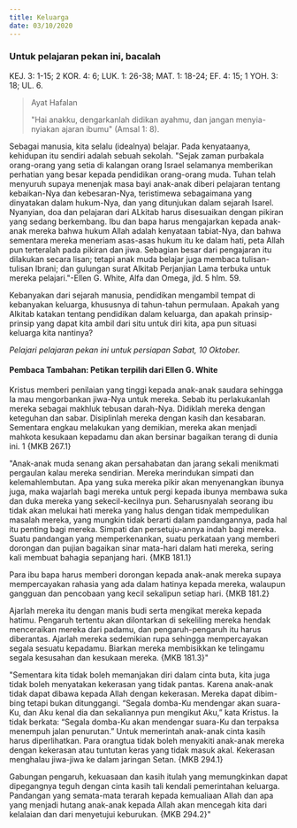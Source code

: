 ```yaml
---
title: Keluarga
date: 03/10/2020
---
```


### Untuk pelajaran pekan ini, bacalah
KEJ. 3: 1-15; 2 KOR. 4: 6; LUK. 1: 26-38; MAT. 1: 18-24; EF. 4: 15; 1 YOH. 3: 18; UL. 6.

> <p>Ayat Hafalan</p>
> "Hai anakku, dengarkanlah didikan ayahmu, dan jangan menyia-nyiakan ajaran ibumu" (Amsal 1: 8).

Sebagai manusia, kita selalu (idealnya) belajar. Pada kenyataanya, kehidupan itu sendiri adalah sebuah sekolah. "Sejak zaman purbakala orang-orang yang setia di kalangan orang Israel selamanya memberikan perhatian yang besar kepada pendidikan orang-orang muda. Tuhan telah menyuruh supaya menenjak masa bayi anak-anak diberi pelajaran tentang kebaikan-Nya dan kebesaran-Nya, teristimewa sebagaimana yang dinyatakan dalam hukum-Nya, dan yang ditunjukan dalam sejarah Isarel. Nyanyian, doa dan pelajaran dari ALkitab harus disesuaikan dengan pikiran yang sedang berkembang. Ibu dan bapa harus mengajarkan kepada anak-anak mereka bahwa hukum Allah adalah kenyataan tabiat-Nya, dan bahwa sementara mereka meneriam asas-asas hukum itu ke dalam hati, peta Allah pun terteralah pada pikiran dan jiwa. Sebagian besar dari pengajaran itu dilakukan secara lisan; tetapi anak muda belajar juga membaca tulisan-tulisan Ibrani; dan gulungan surat Alkitab Perjanjian Lama terbuka untuk mereka pelajari."-Ellen G. White, Alfa dan Omega, jld. 5 hlm. 59.

Kebanyakan dari sejarah manusia, pendidikan mengambil tempat di kebanyakan keluarga, khususnya di tahun-tahun permulaan. Apakah yang Alkitab katakan tentang pendidikan dalam keluarga, dan apakah prinsip-prinsip yang dapat kita ambil dari situ untuk diri kita, apa pun situasi keluarga kita nantinya?

_Pelajari pelajaran pekan ini untuk persiapan Sabat, 10 Oktober._

#### Pembaca Tambahan: Petikan terpilih dari Ellen G. White

Kristus memberi penilaian yang tinggi kepada anak-anak saudara sehingga Ia mau mengorbankan jiwa-Nya untuk mereka. Sebab itu perlakukanlah mereka sebagai makhluk tebusan darah-Nya. Didiklah mereka dengan keteguhan dan sabar. Disiplinlah mereka dengan kasih dan kesabaran. Sementara engkau melakukan yang demikian, mereka akan menjadi mahkota kesukaan kepadamu dan akan bersinar bagaikan terang di dunia ini. 1 {MKB 267.1}

"Anak-anak muda senang akan persahabatan dan jarang sekali menikmati pergaulan kalau mereka sendirian. Mereka merindukan simpati dan kelemahlembutan. Apa yang suka mereka pikir akan menyenangkan ibunya juga, maka wajarlah bagi mereka untuk pergi kepada ibunya membawa suka dan duka mereka yang sekecil-kecilnya pun. Seharusnyalah seorang ibu tidak akan melukai hati mereka yang halus dengan tidak mempedulikan masalah mereka, yang mungkin tidak berarti dalam pandangannya, pada hal itu penting bagi mereka. Simpati dan persetuju-annya indah bagi mereka. Suatu pandangan yang memperkenankan, suatu perkataan yang memberi dorongan dan pujian bagaikan sinar mata-hari dalam hati mereka, sering kali membuat bahagia sepanjang hari. {MKB 181.1}

Para ibu bapa harus memberi dorongan kepada anak-anak mereka supaya mempercayakan rahasia yang ada dalam hatinya kepada mereka, walaupun gangguan dan pencobaan yang kecil sekalipun setiap hari. {MKB 181.2}

Ajarlah mereka itu dengan manis budi serta mengikat mereka kepada hatimu. Pengaruh tertentu akan dilontarkan di sekeliling mereka hendak menceraikan mereka dari padamu, dan pengaruh-pengaruh itu harus diberantas. Ajarlah mereka sedemikian rupa sehingga mempercayakan segala sesuatu kepadamu. Biarkan mereka membisikkan ke telingamu segala kesusahan dan kesukaan mereka. {MKB 181.3}"

"Sementara kita tidak boleh memanjakan diri dalam cinta buta, kita juga tidak boleh menyatakan kekerasan yang tidak pantas. Karena anak-anak tidak dapat dibawa kepada Allah dengan kekerasan. Mereka dapat dibim-bing tetapi bukan ditunggangi. “Segala domba-Ku mendengar akan suara-Ku, dan Aku kenal dia dan sekaliannya pun mengikut Aku,” kata Kristus. Ia tidak berkata: “Segala domba-Ku akan mendengar suara-Ku dan terpaksa menempuh jalan penurutan.” Untuk memerintah anak-anak cinta kasih harus diperlihatkan. Para orangtua tidak boleh menyakiti anak-anak mereka dengan kekerasan atau tuntutan keras yang tidak masuk akal. Kekerasan menghalau jiwa-jiwa ke dalam jaringan Setan. {MKB 294.1}

Gabungan pengaruh, kekuasaan dan kasih itulah yang memungkinkan dapat dipegangnya teguh dengan cinta kasih tali kendali pemerintahan keluarga. Pandangan yang semata-mata terarah kepada kemualiaan Allah dan apa yang menjadi hutang anak-anak kepada Allah akan mencegah kita dari kelalaian dan dari menyetujui keburukan. {MKB 294.2}"